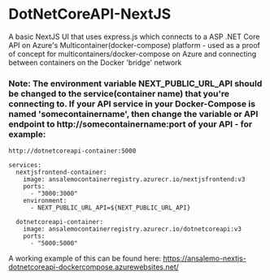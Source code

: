 # DotNetCoreAPI-NextJS
A basic NextJS UI that uses express.js which connects to a ASP .NET Core API on Azure's Multicontainer(docker-compose) platform - used as a proof of concept for multicontainers/docker-compose on Azure and connecting between containers on the Docker 'bridge' network

### Note: The environment variable NEXT_PUBLIC_URL_API should be changed to the service(container name) that you're connecting to. If your API service in your Docker-Compose is named 'somecontainername', then change the variable or API endpoint to http://somecontainername:port of your API - for example:

```http://dotnetcoreapi-container:5000```
  
```
services:
  nextjsfrontend-container:
    image: ansalemocontainerregistry.azurecr.io/nextjsfrontend:v3
    ports:
      - "3000:3000"
    environment:
      - NEXT_PUBLIC_URL_API=${NEXT_PUBLIC_URL_API}

  dotnetcoreapi-container:
    image: ansalemocontainerregistry.azurecr.io/dotnetcoreapi:v3
    ports:
      - "5000:5000"
```

A working example of this can be found here: https://ansalemo-nextjs-dotnetcoreapi-dockercompose.azurewebsites.net/
